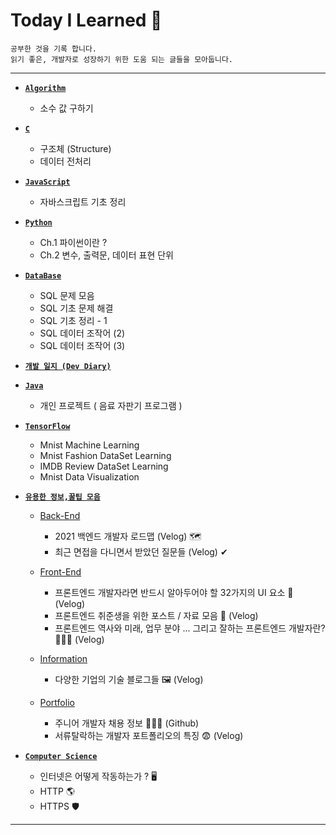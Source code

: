 # Today I Learned 📘
```
공부한 것을 기록 합니다.
읽기 좋은, 개발자로 성장하기 위한 도움 되는 글들을 모아둡니다.
```
___

+ <a href="https://github.com/DevJaepaL/TIL/tree/main/Algorithm"><b>`Algorithm`</b></a>  
  + 소수 값 구하기

+ <a href="https://github.com/DevJaepaL/TIL/tree/main/C"><b>`C`</b></a>  
  + 구조체 (Structure)
  + 데이터 전처리
  
+ <a href="https://github.com/DevJaepaL/TIL/tree/main/JavaScript"><b>`JavaScript`</b></a>  
  + 자바스크립트 기초 정리
  
+ <a href="https://github.com/DevJaepaL/TIL/tree/main/Python"><b>`Python`</b></a>
  + Ch.1 파이썬이란 ?
  + Ch.2 변수, 출력문, 데이터 표현 단위

+ <a href="https://github.com/DevJaepaL/TIL/tree/main/DB"><b>`DataBase`</b></a> 
   + SQL 문제 모음
   + SQL 기초 문제 해결
   + SQL 기초 정리 - 1
   + SQL 데이터 조작어 (2)
   + SQL 데이터 조작어 (3)

+ <a href="https://github.com/DevJaepaL/TIL/tree/main/Diary"><b>`개발 일지 (Dev Diary)`</b></a>

+ <a href="https://github.com/DevJaepaL/TIL/tree/main/JAVA"><b>`Java`</b></a> 
   + 개인 프로젝트 ( 음료 자판기 프로그램 )

+ <a href="https://github.com/DevJaepaL/TIL/tree/main/TensorFlow"><b>`TensorFlow`</b></a>
   + Mnist Machine Learning
   + Mnist Fashion DataSet Learning
   + IMDB Review DataSet Learning
   + Mnist Data Visualization
   
+ <a href="https://github.com/DevJaepaL/TIL/tree/main/Useful%20Info(%20%EC%9C%A0%EC%9A%A9%ED%95%9C%20%EC%A0%95%EB%B3%B4%20)"><b>`유용한 정보,꿀팁 모음`</b></a>
  + <a href="https://github.com/DevJaepaL/TIL/tree/main/Useful%20Info(%20%EC%9C%A0%EC%9A%A9%ED%95%9C%20%EC%A0%95%EB%B3%B4%20)/Back-End">Back-End</a>
    + 2021 백엔드 개발자 로드맵 (Velog) 🗺️
    + 최근 면접을 다니면서 받았던 질문들 (Velog) ✔

  + <a href="http://github.com/DevJaepaL/TIL/tree/main/Useful%20Info(%20%EC%9C%A0%EC%9A%A9%ED%95%9C%20%EC%A0%95%EB%B3%B4%20)">Front-End</a>
    + 프론트엔드 개발자라면 반드시 알아두어야 할 32가지의 UI 요소 🎨  (Velog)
    + 프론트엔드 취준생을 위한 포스트 / 자료 모음 📄 (Velog)
    + 프론트엔드 역사와 미래, 업무 분야 ... 그리고 잘하는 프론트엔드 개발자란? 👨🏻‍🚀 (Velog)

  + <a href="https://github.com/DevJaepaL/TIL/tree/main/Useful%20Info(%20%EC%9C%A0%EC%9A%A9%ED%95%9C%20%EC%A0%95%EB%B3%B4%20)/Information">Information</a>
    + 다양한 기업의 기술 블로그들 🖼 (Velog) 

  + <a href="https://github.com/DevJaepaL/TIL/tree/main/Useful%20Info(%20%EC%9C%A0%EC%9A%A9%ED%95%9C%20%EC%A0%95%EB%B3%B4%20)/Portfolio">Portfolio</a>
    + 주니어 개발자 채용 정보 👨🏻‍💼 (Github)
    + 서류탈락하는 개발자 포트폴리오의 특징 😨 (Velog)
 
 + <a href="https://github.com/DevJaepaL/TIL/tree/main/Computer%20Science"><b>`Computer Science`</b></a>
    + 인터넷은 어떻게 작동하는가 ? 🖥 
    + HTTP 🌎
    + HTTPS 🛡
___

